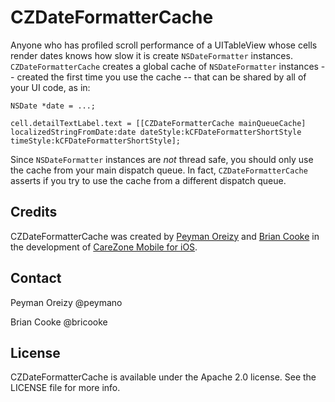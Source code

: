 CZDateFormatterCache
====================

Anyone who has profiled scroll performance of a UITableView whose cells render dates knows
how slow it is create `NSDateFormatter` instances. `CZDateFormatterCache` creates a global
cache of `NSDateFormatter` instances -- created the first time you use the cache -- that
can be shared by all of your UI code, as in:

    NSDate *date = ...;

    cell.detailTextLabel.text = [[CZDateFormatterCache mainQueueCache] localizedStringFromDate:date dateStyle:kCFDateFormatterShortStyle timeStyle:kCFDateFormatterShortStyle];

Since `NSDateFormatter` instances are *not* thread safe, you should only use the cache from your
main dispatch queue. In fact, `CZDateFormatterCache` asserts if you try to use the cache from a
different dispatch queue.

Credits
-------

CZDateFormatterCache was created by [Peyman Oreizy](https://github.com/peymano) and [Brian Cooke](https://github.com/bricooke) in the development of [CareZone Mobile for iOS](https://itunes.apple.com/us/app/carezone-mobile/id552197945).

Contact
-------

Peyman Oreizy @peymano

Brian Cooke @bricooke

License
-------

CZDateFormatterCache is available under the Apache 2.0 license. See the LICENSE file for more info.
